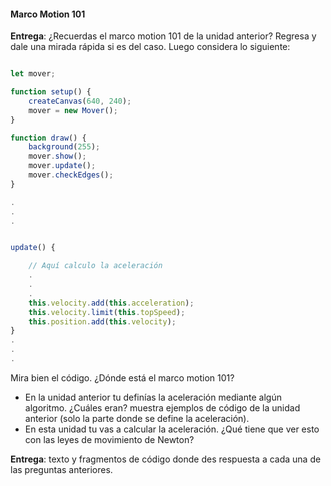 #### Marco Motion 101

**Entrega**: ¿Recuerdas el marco motion 101 de la unidad anterior? Regresa y dale una mirada 
rápida si es del caso. Luego considera lo siguiente:

``` js

let mover;

function setup() {
    createCanvas(640, 240);
    mover = new Mover();
}

function draw() {
    background(255);
    mover.show();
    mover.update();
    mover.checkEdges();
}

.
.
.


update() {

    // Aquí calculo la aceleración
    .
    .
    .
    this.velocity.add(this.acceleration);
    this.velocity.limit(this.topSpeed);
    this.position.add(this.velocity);
}
.
.
.

```

Mira bien el código. ¿Dónde está el marco motion 101?

- En la unidad anterior tu definías la aceleración mediante algún algoritmo. ¿Cuáles eran? muestra 
ejemplos de código de la unidad anterior (solo la parte donde se define la aceleración).
- En esta unidad tu vas a calcular la aceleración. ¿Qué tiene que ver esto con las leyes de movimiento de Newton?

**Entrega**: texto y fragmentos de código donde des respuesta a cada una de las preguntas 
anteriores.

